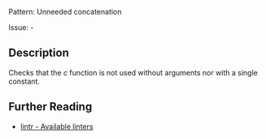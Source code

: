 Pattern: Unneeded concatenation

Issue: -

## Description

Checks that the _c_ function is not used without arguments nor with a single constant.

## Further Reading

* [lintr - Available linters](https://lintr.r-lib.org/reference/index.html)